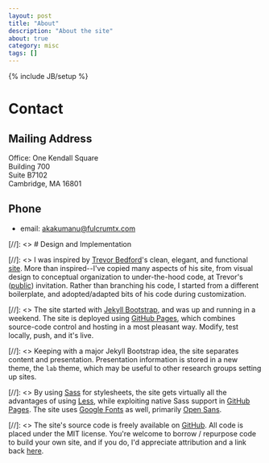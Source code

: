 ```yaml
---
layout: post
title: "About"
description: "About the site"
about: true
category: misc
tags: []
---
```

{% include JB/setup %}

<a name="purpose"></a>


<a name="contact"></a>

# Contact

## Mailing Address
Office: One Kendall Square<br/>
Building 700<br/>
Suite B7102<br/>
Cambridge, MA 16801


## Phone
* email: akakumanu@fulcrumtx.com
 


<a name="design"></a>

[//]: <> # Design and Implementation

[//]: <> I was inspired by [Trevor Bedford]'s clean, elegant, and functional [site][1]. More than inspired--I've copied many aspects of his site, from visual design to conceptual organization to under-the-hood code, at Trevor's ([public]) invitation. Rather than branching his code, I started from a different boilerplate, and adopted/adapted bits of his code during customization.

[//]: <> The site started with [Jekyll Bootstrap], and was up and running in a weekend. The site is deployed using [GitHub Pages], which combines source-code control and hosting in a most pleasant way. Modify, test locally, push, and it's live.

[//]: <> Keeping with a major Jekyll Bootstrap idea, the site separates content and presentation. Presentation information is stored in a new theme, the `lab` theme, which may be useful to other research groups setting up sites.

[//]: <> By using [Sass] for stylesheets, the site gets virtually all the advantages of using [Less], while exploiting native Sass support in [GitHub Pages]. The site uses [Google Fonts] as well, primarily [Open Sans].

[//]: <> The site's source code is freely available on [GitHub]. All code is placed under the MIT license. You're welcome to borrow / repurpose code to build your own site, and if you do, I'd appreciate attribution and a link back [here](http://drummondlab.org/about.html).

[Trevor Bedford]: http://bedford.io/team/trevor-bedford/
[1]: http://bedford.io
[public]: http://bedford.io/misc/about/
[Jekyll Bootstrap]: http://jekyllbootstrap.com
[GitHub Pages]: https://pages.github.com/
[GitHub]: http://github.com/
[Less]: http://lesscss.org/
[Sass]: http://sass-lang.com/
[Google Fonts]: http://www.google.com/fonts
[Open Sans]: https://www.google.com/fonts/specimen/Open+Sans

